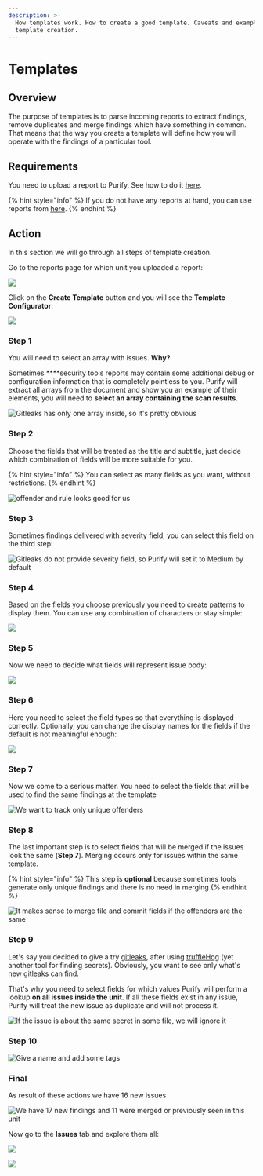 ```yaml
---
description: >-
  How templates work. How to create a good template. Caveats and examples of
  template creation.
---
```


# Templates

## Overview

The purpose of templates is to parse incoming reports to extract findings, remove duplicates and merge findings which have something in common. That means that the way you create a template will define how you will operate with the findings of a particular tool.

## Requirements

You need to upload a report to Purify. See how to do it [here](upload-report.md). 

{% hint style="info" %}
If you do not have any reports at hand, you can use reports from [here](../report-samples.md).
{% endhint %}

## Action

In this section we will go through all steps of template creation.

Go to the reports page for which unit you uploaded a report:

![](../.gitbook/assets/screenshot-2020-10-25-at-17.57.41.png)

Click on the **Create Template** button and you will see the **Template Configurator**:

![](../.gitbook/assets/screenshot-2020-10-25-at-17.59.58.png)

### Step 1

You will need to select an array with issues. **Why?**

Sometimes ****security tools reports may contain some additional debug or configuration information that is completely pointless to you. Purify will extract all arrays from the document and show you an example of their elements, you will need to **select an array containing the scan results**.  


![Gitleaks has only one array inside, so it&apos;s pretty obvious](../.gitbook/assets/screenshot-2020-10-25-at-18.02.05.png)

### **Step 2**

Choose the fields that will be treated as the title and subtitle, just decide which combination of fields will be more suitable for you.

{% hint style="info" %}
You can select as many fields as you want, without restrictions.
{% endhint %}

![offender and rule looks good for us](../.gitbook/assets/screenshot-2020-04-04-at-12.06.43.png)

### Step 3

Sometimes findings delivered with severity field, you can select this field on the third step:

![Gitleaks do not provide severity field, so Purify will set it to Medium by default](../.gitbook/assets/screenshot-2020-10-25-at-18.03.15.png)

### Step 4

Based on the fields you choose previously you need to create patterns to display them. You can use any combination of characters or stay simple:

![](../.gitbook/assets/screenshot-2020-10-25-at-18.06.39.png)

### Step 5

Now we need to decide what fields will represent issue body:

![](../.gitbook/assets/screenshot-2020-10-25-at-18.07.09.png)

### Step 6

Here you need to select the field types so that everything is displayed correctly. Optionally, you can change the display names for the fields if the default is not meaningful enough:

![](../.gitbook/assets/screenshot-2020-10-25-at-18.07.49.png)

### Step 7

Now we come to a serious matter. You need to select the fields that will be used to find the same findings at the template 

![We want to track only unique offenders](../.gitbook/assets/screenshot-2020-10-25-at-18.09.39.png)

### Step 8

The last important step is to select fields that will be merged if the issues look the same \(**Step 7**\). Merging occurs only for issues within the same template.

{% hint style="info" %}
This step is **optional** because sometimes tools generate only unique findings and there is no need in merging
{% endhint %}

![It makes sense to merge file and commit fields if the offenders are the same](../.gitbook/assets/screenshot-2020-10-25-at-18.10.12.png)

### Step 9

Let's say you decided to give a try [gitleaks](https://github.com/zricethezav/gitleaks), after using [truffleHog](https://github.com/dxa4481/truffleHog) \(yet another tool for finding secrets\). Obviously, you want to see only what's new gitleaks can find. 

That's why you need to select fields for which values Purify will perform a lookup **on all issues inside the unit**. If all these fields exist in any issue, Purify will treat the new issue as duplicate and will not process it.

![If the issue is about the same secret in some file, we will ignore it](../.gitbook/assets/screenshot-2020-10-25-at-18.11.24.png)

### **Step 10**

![Give a name and add some tags](../.gitbook/assets/screenshot-2020-10-25-at-18.12.19.png)

### Final

As result of these actions we have 16 new issues

![We have 17 new findings and 11 were merged or previously seen in this unit](../.gitbook/assets/screenshot-2020-10-25-at-18.13.20.png)

Now go to the **Issues** tab and explore them all:

![](../.gitbook/assets/screenshot-2020-10-25-at-18.14.34.png)

![](../.gitbook/assets/screenshot-2020-10-25-at-18.15.48.png)

